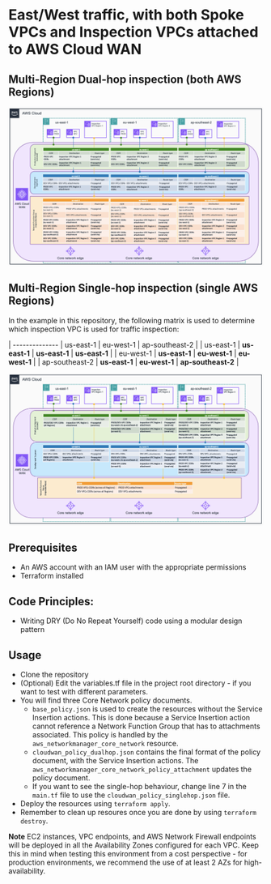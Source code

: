 # East/West traffic, with both Spoke VPCs and Inspection VPCs attached to AWS Cloud WAN

## Multi-Region Dual-hop inspection (both AWS Regions)

![East-West](../../images/east_west_dualhop.png)

## Multi-Region Single-hop inspection (single AWS Regions)

In the example in this repository, the following matrix is used to determine which inspection VPC is used for traffic inspection:

| -------------- | us-east-1     | eu-west-1     | ap-southeast-2     |
| us-east-1      | **us-east-1** | **us-east-1** | **us-east-1**      |
| eu-west-1      | **us-east-1** | **eu-west-1** | **eu-west-1**      |
| ap-southeast-2 | **us-east-1** | **eu-west-1** | **ap-southeast-2** |

![East-West-SingleHop](../../images/east_west_singlehop.png)

## Prerequisites
- An AWS account with an IAM user with the appropriate permissions
- Terraform installed

## Code Principles:
- Writing DRY (Do No Repeat Yourself) code using a modular design pattern

## Usage
- Clone the repository
- (Optional) Edit the variables.tf file in the project root directory - if you want to test with different parameters.
- You will find three Core Network policy documents.
    - `base_policy.json` is used to create the resources without the Service Insertion actions. This is done because a Service Insertion action cannot reference a Network Function Group that has to attachments associated. This policy is handled by the `aws_networkmanager_core_network` resource.
    - `cloudwan_policy_dualhop.json` contains the final format of the policy document, with the Service Insertion actions. The `aws_networkmanager_core_network_policy_attachment` updates the policy document.
    - If you want to see the single-hop behaviour, change line 7 in the `main.tf` file to use the `cloudwan_policy_singlehop.json` file.
- Deploy the resources using `terraform apply`.
- Remember to clean up resoures once you are done by using `terraform destroy`.

**Note** EC2 instances, VPC endpoints, and AWS Network Firewall endpoints will be deployed in all the Availability Zones configured for each VPC. Keep this in mind when testing this environment from a cost perspective - for production environments, we recommend the use of at least 2 AZs for high-availability.
